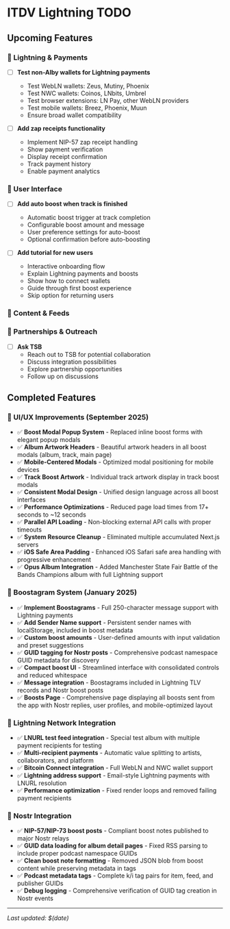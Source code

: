# ITDV Lightning TODO

## Upcoming Features

### 🔋 Lightning & Payments
- [ ] **Test non-Alby wallets for Lightning payments**
  - Test WebLN wallets: Zeus, Mutiny, Phoenix
  - Test NWC wallets: Coinos, LNbits, Umbrel
  - Test browser extensions: LN Pay, other WebLN providers
  - Test mobile wallets: Breez, Phoenix, Muun
  - Ensure broad wallet compatibility

- [ ] **Add zap receipts functionality**
  - Implement NIP-57 zap receipt handling
  - Show payment verification
  - Display receipt confirmation
  - Track payment history
  - Enable payment analytics

### 📱 User Interface
- [ ] **Add auto boost when track is finished**
  - Automatic boost trigger at track completion
  - Configurable boost amount and message
  - User preference settings for auto-boost
  - Optional confirmation before auto-boosting


- [ ] **Add tutorial for new users**
  - Interactive onboarding flow
  - Explain Lightning payments and boosts
  - Show how to connect wallets
  - Guide through first boost experience
  - Skip option for returning users

### 📡 Content & Feeds

### 🤝 Partnerships & Outreach
- [ ] **Ask TSB**
  - Reach out to TSB for potential collaboration
  - Discuss integration possibilities
  - Explore partnership opportunities
  - Follow up on discussions

## Completed Features

### 🎨 UI/UX Improvements (September 2025)
- ✅ **Boost Modal Popup System** - Replaced inline boost forms with elegant popup modals
- ✅ **Album Artwork Headers** - Beautiful artwork headers in all boost modals (album, track, main page)
- ✅ **Mobile-Centered Modals** - Optimized modal positioning for mobile devices
- ✅ **Track Boost Artwork** - Individual track artwork display in track boost modals
- ✅ **Consistent Modal Design** - Unified design language across all boost interfaces
- ✅ **Performance Optimizations** - Reduced page load times from 17+ seconds to ~12 seconds
- ✅ **Parallel API Loading** - Non-blocking external API calls with proper timeouts
- ✅ **System Resource Cleanup** - Eliminated multiple accumulated Next.js servers
- ✅ **iOS Safe Area Padding** - Enhanced iOS Safari safe area handling with progressive enhancement
- ✅ **Opus Album Integration** - Added Manchester State Fair Battle of the Bands Champions album with full Lightning support

### 🎵 Boostagram System (January 2025)
- ✅ **Implement Boostagrams** - Full 250-character message support with Lightning payments
- ✅ **Add Sender Name support** - Persistent sender names with localStorage, included in boost metadata
- ✅ **Custom boost amounts** - User-defined amounts with input validation and preset suggestions
- ✅ **GUID tagging for Nostr posts** - Comprehensive podcast namespace GUID metadata for discovery
- ✅ **Compact boost UI** - Streamlined interface with consolidated controls and reduced whitespace
- ✅ **Message integration** - Boostagrams included in Lightning TLV records and Nostr boost posts
- ✅ **Boosts Page** - Comprehensive page displaying all boosts sent from the app with Nostr replies, user profiles, and mobile-optimized layout

### 🔋 Lightning Network Integration
- ✅ **LNURL test feed integration** - Special test album with multiple payment recipients for testing
- ✅ **Multi-recipient payments** - Automatic value splitting to artists, collaborators, and platform
- ✅ **Bitcoin Connect integration** - Full WebLN and NWC wallet support
- ✅ **Lightning address support** - Email-style Lightning payments with LNURL resolution
- ✅ **Performance optimization** - Fixed render loops and removed failing payment recipients

### 📡 Nostr Integration  
- ✅ **NIP-57/NIP-73 boost posts** - Compliant boost notes published to major Nostr relays
- ✅ **GUID data loading for album detail pages** - Fixed RSS parsing to include proper podcast namespace GUIDs
- ✅ **Clean boost note formatting** - Removed JSON blob from boost content while preserving metadata in tags
- ✅ **Podcast metadata tags** - Complete k/i tag pairs for item, feed, and publisher GUIDs
- ✅ **Debug logging** - Comprehensive verification of GUID tag creation in Nostr events

---

*Last updated: $(date)*